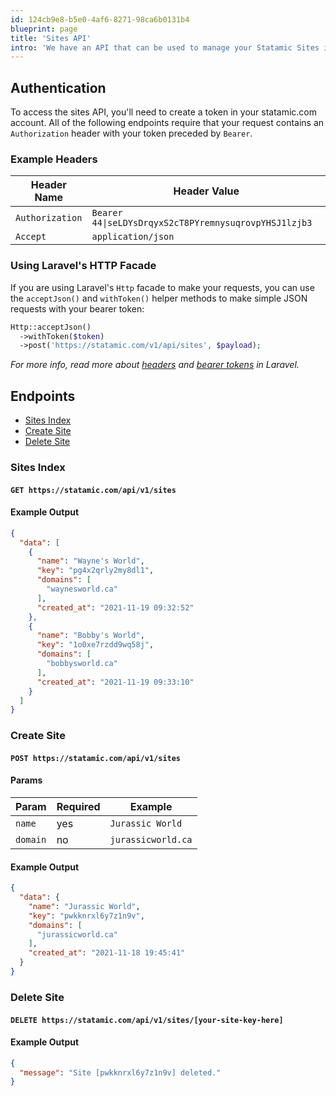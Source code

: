 ```yaml
---
id: 124cb9e8-b5e0-4af6-8271-98ca6b0131b4
blueprint: page
title: 'Sites API'
intro: 'We have an API that can be used to manage your Statamic Sites in your [statamic.com](https://statamic.com) account. This is most useful with our Platform Plan, which you can [contact us](https://statamic.com/support) directly about for more information.'
---
```


## Authentication

To access the sites API, you'll need to create a token in your statamic.com account. All of the following endpoints require that your request contains an `Authorization` header with your token preceded by `Bearer`.

### Example Headers

| Header Name | Header Value |
| --- | --- |
| `Authorization` | `Bearer 44\|seLDYsDrqyxS2cT8PYremnysuqrovpYHSJ1lzjb3` |
| `Accept` | `application/json` |

### Using Laravel's HTTP Facade

If you are using Laravel's `Http` facade to make your requests, you can use the `acceptJson()` and `withToken()` helper methods to make simple JSON requests with your bearer token:

```php
Http::acceptJson()
  ->withToken($token)
  ->post('https://statamic.com/v1/api/sites', $payload);
```

_*For more info, read more about [headers](https://laravel.com/docs/11.x/http-client#headers) and [bearer tokens](https://laravel.com/docs/11.x/http-client#bearer-tokens) in Laravel.*_

## Endpoints

- [Sites Index](#sites-index)
- [Create Site](#create-site)
- [Delete Site](#delete-site)

### Sites Index

#### `GET https://statamic.com/api/v1/sites`

#### Example Output

```json
{
  "data": [
    {
      "name": "Wayne's World",
      "key": "pg4x2qrly2my8dl1",
      "domains": [
        "waynesworld.ca"
      ],
      "created_at": "2021-11-19 09:32:52"
    },
    {
      "name": "Bobby's World",
      "key": "1o0xe7rzdd9wq58j",
      "domains": [
        "bobbysworld.ca"
      ],
      "created_at": "2021-11-19 09:33:10"
    }
  ]
}
```

### Create Site

#### `POST https://statamic.com/api/v1/sites`

#### Params

| Param | Required | Example |
| --- | --- | --- |
| `name` | yes | `Jurassic World` |
| `domain` | no | `jurassicworld.ca` |

#### Example Output

```json
{
  "data": {
    "name": "Jurassic World",
    "key": "pwkknrxl6y7z1n9v",
    "domains": [
      "jurassicworld.ca"
    ],
    "created_at": "2021-11-18 19:45:41"
  }
}
```

### Delete Site

#### `DELETE https://statamic.com/api/v1/sites/[your-site-key-here]`

#### Example Output

```json
{
  "message": "Site [pwkknrxl6y7z1n9v] deleted."
}
```
